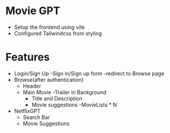 # Movie GPT
- Setup the frontend using vite 
- Configured Tailwindcss from styling

# Features
- Login/Sign Up
    -Sign in/Sign up form
    -redirect to Browse page
- Browse(after authentication)
    - Header
    - Main Movie
        -Trailer in Background
        - Title and Description 
        - Movie suggestions
            -MovieLists * N
- NetflixGPT
    - Search Bar
    - Movie Suggestions
